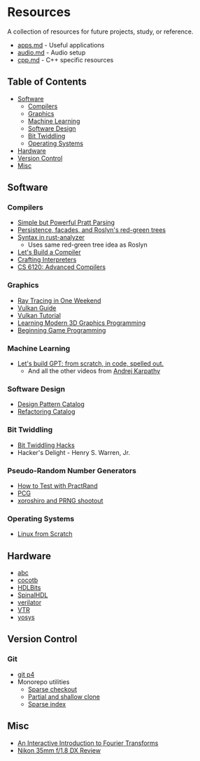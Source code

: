 # Resources
A collection of resources for future projects, study, or reference.

* [apps.md](apps.md) - Useful applications
* [audio.md](audio.md) - Audio setup
* [cpp.md](cpp.md) - C++ specific resources

## Table of Contents
* [Software](#software)
  * [Compilers](#compilers)
  * [Graphics](#graphics)
  * [Machine Learning](#machine-learning)
  * [Software Design](#software-design)
  * [Bit Twiddling](#bit-twiddling)
  * [Operating Systems](#operating-systems)
* [Hardware](#hardware)
* [Version Control](#version-control)
* [Misc](#misc)

## Software

### Compilers
* [Simple but Powerful Pratt Parsing](https://matklad.github.io/2020/04/13/simple-but-powerful-pratt-parsing.html)
* [Persistence, facades, and Roslyn's red-green trees](https://ericlippert.com/2012/06/08/red-green-trees)
* [Syntax in rust-analyzer](https://github.com/rust-lang/rust-analyzer/blob/master/docs/dev/syntax.md)
  * Uses same red-green tree idea as Roslyn
* [Let's Build a Compiler](https://compilers.iecc.com/crenshaw)
* [Crafting Interpreters](https://craftinginterpreters.com)
* [CS 6120: Advanced Compilers](https://www.cs.cornell.edu/courses/cs6120)

### Graphics
* [Ray Tracing in One Weekend](https://raytracing.github.io)
* [Vulkan Guide](https://vkguide.dev)
* [Vulkan Tutorial](https://vulkan-tutorial.com/Introduction)
* [Learning Modern 3D Graphics Programming](https://paroj.github.io/gltut)
* [Beginning Game Programming](https://lazyfoo.net/tutorials/SDL)

### Machine Learning
* [Let's build GPT: from scratch, in code, spelled out.](https://www.youtube.com/watch?v=kCc8FmEb1nY)
  * And all the other videos from [Andrej Karpathy](https://www.youtube.com/@AndrejKarpathy)

### Software Design
* [Design Pattern Catalog](https://refactoring.guru/design-patterns/catalog)
* [Refactoring Catalog](https://refactoring.guru/refactoring/catalog)

### Bit Twiddling
* [Bit Twiddling Hacks](https://graphics.stanford.edu/~seander/bithacks.html)
* Hacker's Delight - Henry S. Warren, Jr.

### Pseudo-Random Number Generators
* [How to Test with PractRand](https://www.pcg-random.org/posts/how-to-test-with-practrand.html)
* [PCG](https://www.pcg-random.org/index.html)
* [xoroshiro and PRNG shootout](https://prng.di.unimi.it/)

### Operating Systems
* [Linux from Scratch](https://www.linuxfromscratch.org)

## Hardware
* [abc](https://github.com/berkeley-abc/abc)
* [cocotb](https://github.com/cocotb/cocotb)
* [HDLBits](https://hdlbits.01xz.net/wiki/Main_Page)
* [SpinalHDL](https://github.com/SpinalHDL/SpinalHDL)
* [verilator](https://github.com/verilator/verilator)
* [VTR](https://github.com/verilog-to-routing/vtr-verilog-to-routing)
* [yosys](https://github.com/YosysHQ/yosys)

## Version Control

### Git
* [git p4](https://git-scm.com/docs/git-p4)
* Monorepo utilities
  * [Sparse checkout](https://github.blog/2020-01-17-bring-your-monorepo-down-to-size-with-sparse-checkout/)
  * [Partial and shallow clone](https://github.blog/2020-12-21-get-up-to-speed-with-partial-clone-and-shallow-clone/)
  * [Sparse index](https://github.blog/2021-11-10-make-your-monorepo-feel-small-with-gits-sparse-index/)

## Misc
* [An Interactive Introduction to Fourier Transforms](https://www.jezzamon.com/fourier)
* [Nikon 35mm f/1.8 DX Review](https://www.kenrockwell.com/nikon/35mm-f18.htm)
